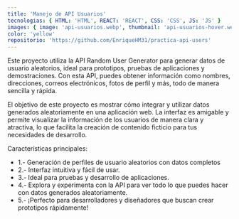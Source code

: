 ```yaml
---
title: 'Manejo de API Usuarios'
tecnologias: { HTML: 'HTML', REACT: 'REACT', CSS: 'CSS', JS: 'JS' }
images: { image: 'api-usuarios.webp', thumbnail: 'api-usuarios-hover.webp', imageTitle: 'api-usuarios-title.webp' }
color: 'yellow'
repositorio: 'https://github.com/EnriqueHM31/practica-api-users'
---
```


Este proyecto utiliza la API Random User Generator para generar datos de usuario aleatorios, ideal para prototipos, pruebas de aplicaciones y demostraciones. Con esta API, puedes obtener información como nombres, direcciones, correos electrónicos, fotos de perfil y más, todo de manera sencilla y rápida.

El objetivo de este proyecto es mostrar cómo integrar y utilizar datos generados aleatoriamente en una aplicación web. La interfaz es amigable y permite visualizar la información de los usuarios de manera clara y atractiva, lo que facilita la creación de contenido ficticio para tus necesidades de desarrollo.

Características principales:

<ul>
<li>1.- Generación de perfiles de usuario aleatorios con datos completos</li>
<li>2.- Interfaz intuitiva y fácil de usar.</li>
<li>3.- Ideal para pruebas y desarrollo de aplicaciones.</li>
<li>4.- Explora y experimenta con la API para ver todo lo que puedes hacer con datos generados aleatoriamente.</li>
<li>5.- ¡Perfecto para desarrolladores y diseñadores que buscan crear prototipos rápidamente!</li>
<ul>
